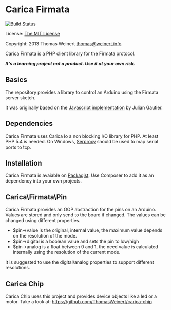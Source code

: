 Carica Firmata
==============

[![Build Status](https://travis-ci.org/ThomasWeinert/carica-firmata.png?branch=master)](https://travis-ci.org/ThomasWeinert/carica-firmata)

License: [The MIT License](http://www.opensource.org/licenses/mit-license.php)

Copyright: 2013 Thomas Weinert <thomas@weinert.info>

Carica Firmata is a PHP client library for the Firmata protocol.

***It's a learning project not a product. Use it at your own risk.***

Basics
------

The repository provides a library to control an Arduino using the Firmata server sketch.

It was originally based on the [Javascript implementation](https://github.com/jgautier/firmata) by Julian Gautier.

Dependencies
------------

Carica Firmata uses Carica Io a non blocking I/O library for PHP. At least PHP 5.4 is needed.
On Windows, [Serproxy](http://www.lspace.nildram.co.uk/freeware.html) should be used to map serial
ports to tcp.

Installation
------------

Carica Firmata is avaiable on [Packagist](https://packagist.org/packages/carica/firmata). Use Composer to add it as an
dependency into your own projects.

Carica\Firmata\Pin
------------------

Carica Firmata provides an OOP abstraction for the pins on an Arduino.
Values are stored and only send to the board if changed. The values can be changed using different properties.

* $pin->value  is the original, internal value, the maximum value depends on the resolution of the mode.
* $pin->digital is a boolean value and sets the pin to low/high
* $pin->analog is a float between 0 and 1, the need value is calculated internally using the resolution of the current mode.

It is suggested to use the digital/analog properties to support different resolutions.

Carica Chip
-----------

Carica Chip uses this project and provides device objects like a led or a motor. Take
a look at: https://github.com/ThomasWeinert/carica-chip
